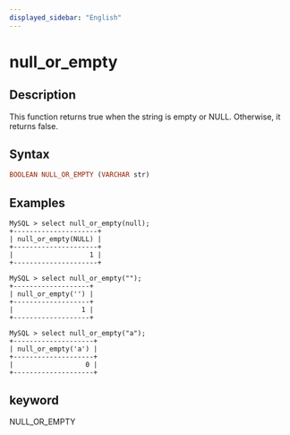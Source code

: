 ```yaml
---
displayed_sidebar: "English"
---
```


# null_or_empty

## Description

This function returns true when the string is empty or NULL. Otherwise, it returns false.

## Syntax

```Haskell
BOOLEAN NULL_OR_EMPTY (VARCHAR str)
```

## Examples

```Plain Text
MySQL > select null_or_empty(null);
+---------------------+
| null_or_empty(NULL) |
+---------------------+
|                   1 |
+---------------------+

MySQL > select null_or_empty("");
+-------------------+
| null_or_empty('') |
+-------------------+
|                 1 |
+-------------------+

MySQL > select null_or_empty("a");
+--------------------+
| null_or_empty('a') |
+--------------------+
|                  0 |
+--------------------+
```

## keyword

NULL_OR_EMPTY
